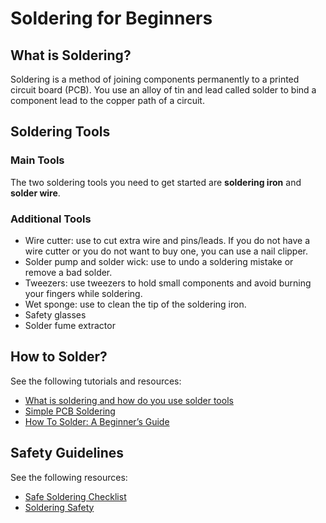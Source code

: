 # Soldering for Beginners 
## What is Soldering?
Soldering is a method of joining components permanently to a printed circuit board (PCB). You use an alloy of tin and lead called solder to bind a component lead to the copper path of a circuit.

## Soldering Tools
### Main Tools
The two soldering tools you need to get started are __soldering iron__ and __solder wire__.

### Additional Tools
+ Wire cutter: use to cut extra wire and pins/leads. If you do not have a wire cutter or you do not want to buy one, you can use a nail clipper.
+ Solder pump and solder wick: use to undo a soldering mistake or remove a bad solder.
+ Tweezers: use tweezers to hold small components and avoid burning your fingers while soldering. 
+ Wet sponge: use to clean the tip of the soldering iron.
+ Safety glasses
+ Solder fume extractor

## How to Solder? 

See the following tutorials and resources: 
+ [What is soldering and how do you use solder tools](http://www.dummies.com/programming/electronics/what-is-soldering-and-how-do-you-use-solder-tools/)
+ [Simple PCB Soldering](http://www.instructables.com/id/Simple-PCB-soldering/)
+ [How To Solder: A Beginner’s Guide](https://www.makerspaces.com/how-to-solder/)

## Safety Guidelines
See the following resources:
+ [Safe Soldering Checklist](http://www.dummies.com/education/science/safe-soldering-checklist/)
+ [Soldering Safety](http://www.riccardobevilacqua.com/SolderingSafety.pdf)
